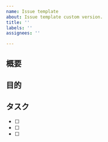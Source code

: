 ```yaml
---
name: Issue template
about: Issue template custom version.
title: ''
labels: ''
assignees: ''

---
```


## 概要
<!-- ここに概要を記述してください -->

## 目的
<!-- ここにこのIssueを発行する目的を記述してください -->

## タスク
<!-- ここにこのIssueで発生するタスクを記述してください -->
- [ ]
- [ ]
- [ ]
